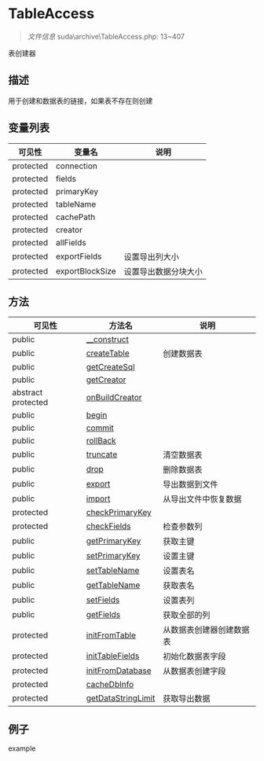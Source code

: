 #  TableAccess 

> *文件信息* suda\archive\TableAccess.php: 13~407


表创建器


## 描述



用于创建和数据表的链接，如果表不存在则创建


## 变量列表
| 可见性 |  变量名   | 说明 |
|--------|----|------|
| protected    | connection | | 
| protected    | fields | | 
| protected    | primaryKey | | 
| protected    | tableName | | 
| protected    | cachePath | | 
| protected    | creator | | 
| protected    | allFields | | 
| protected    | exportFields | 设置导出列大小| 
| protected    | exportBlockSize | 设置导出数据分块大小| 

## 方法

| 可见性 | 方法名 | 说明 |
|--------|-------|------|
|  public  |[__construct](TableAccess/__construct.md) |  |
|  public  |[createTable](TableAccess/createTable.md) | 创建数据表 |
|  public  |[getCreateSql](TableAccess/getCreateSql.md) |  |
|  public  |[getCreator](TableAccess/getCreator.md) |  |
|abstract  protected  |[onBuildCreator](TableAccess/onBuildCreator.md) |  |
|  public  |[begin](TableAccess/begin.md) |  |
|  public  |[commit](TableAccess/commit.md) |  |
|  public  |[rollBack](TableAccess/rollBack.md) |  |
|  public  |[truncate](TableAccess/truncate.md) | 清空数据表 |
|  public  |[drop](TableAccess/drop.md) | 删除数据表 |
|  public  |[export](TableAccess/export.md) | 导出数据到文件 |
|  public  |[import](TableAccess/import.md) | 从导出文件中恢复数据 |
|  protected  |[checkPrimaryKey](TableAccess/checkPrimaryKey.md) |  |
|  protected  |[checkFields](TableAccess/checkFields.md) | 检查参数列 |
|  public  |[getPrimaryKey](TableAccess/getPrimaryKey.md) | 获取主键 |
|  public  |[setPrimaryKey](TableAccess/setPrimaryKey.md) | 设置主键 |
|  public  |[setTableName](TableAccess/setTableName.md) | 设置表名 |
|  public  |[getTableName](TableAccess/getTableName.md) | 获取表名 |
|  public  |[setFields](TableAccess/setFields.md) | 设置表列 |
|  public  |[getFields](TableAccess/getFields.md) | 获取全部的列 |
|  protected  |[initFromTable](TableAccess/initFromTable.md) | 从数据表创建器创建数据表 |
|  protected  |[initTableFields](TableAccess/initTableFields.md) | 初始化数据表字段 |
|  protected  |[initFromDatabase](TableAccess/initFromDatabase.md) | 从数据表创建字段 |
|  protected  |[cacheDbInfo](TableAccess/cacheDbInfo.md) |  |
|  protected  |[getDataStringLimit](TableAccess/getDataStringLimit.md) | 获取导出数据 |
 

## 例子

example